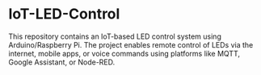 # IoT-LED-Control
This repository contains an IoT-based LED control system using Arduino/Raspberry Pi. The project enables remote control of LEDs via the internet, mobile apps, or voice commands using platforms like  MQTT, Google Assistant, or Node-RED.
